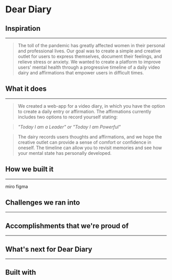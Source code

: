 # Dear Diary
## Inspiration
---
> The toll of the pandemic has greatly affected women in their personal and professional lives. Our goal was to create a simple and creative outlet for users to express themselves, document their feelings, and relieve stress or anxiety. We wanted to create a platform to improve users' mental health through a progressive timeline of a daily video dairy and affirmations that empower users in difficult times. 

## What it does
---
> We created a web-app for a video diary, in which you have the option to create a daily entry or affirmation. The affirmations currently includes two options to record yourself stating:

> *"Today I am a Leader" or "Today I am Powerful"*

> The dairy records users thoughts and affirmations, and we hope the creative outlet can provide a sense of comfort or confidence in oneself. The timeline can allow you to revisit memories and see how your mental state has personally developed.
## How we built it
---
miro figma
## Challenges we ran into
---

## Accomplishments that we're proud of
---

## What's next for Dear Diary
---

## Built with

